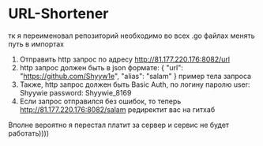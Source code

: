 # URL-Shortener
тк я переименовал репозиторий необходимо во всех .go файлах менять путь в импортах
1) Отправить http запрос по адресу http://81.177.220.176:8082/url
2) http запрос должен быть в json формате:
{
    "url": "https://github.com/Shyyw1e",
    "alias": "salam"
}
пример тела запроса
3) Также, http запрос должен быть Basic Auth, по логину паролю
   user: Shyywie
   password: Shyywie_8169
4) Если запрос отправился без ошибок, то теперь http://81.177.220.176:8082/salam редиректит вас на гитхаб

Вполне вероятно я перестал платит за сервер и сервис не будет работать))))
